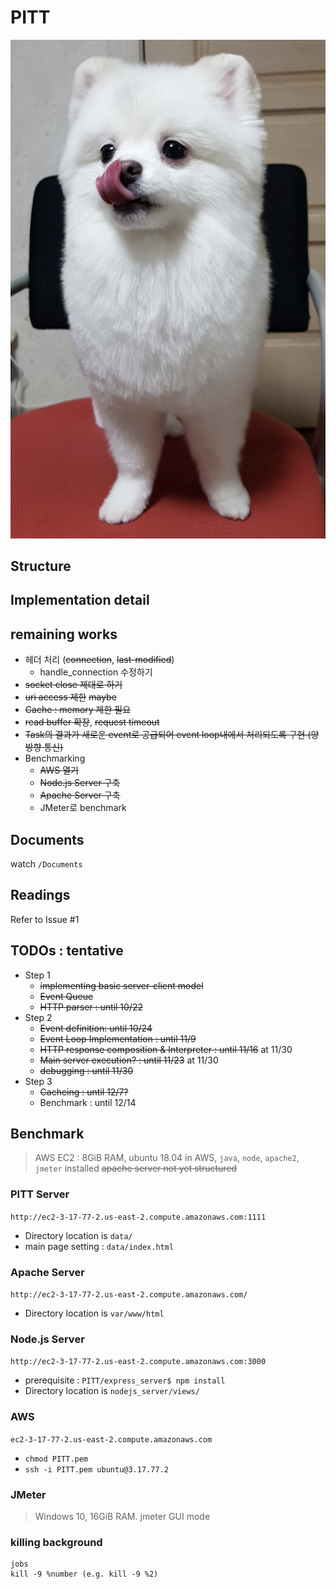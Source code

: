 # PITT

![logo](Logo.png)

## Structure

## Implementation detail

## remaining works
 - 헤더 처리 (~~connection~~, ~~last-modified~~)
   - handle_connection 수정하기
 - ~~socket close 제대로 하기~~
 - ~~uri access 제한~~ ~~maybe~~
 - ~~Cache : memory 제한 필요~~
 - ~~read buffer 확장~~, ~~request timeout~~
 - ~~Task의 결과가 새로운 event로 공급되어 event loop내에서 처리되도록 구현 (양방향 통신)~~
 - Benchmarking
    - ~~AWS 열기~~
    - ~~Node.js Server 구축~~
    - ~~Apache Server 구축~~
    - JMeter로 benchmark


## Documents
watch `/Documents`

## Readings
Refer to Issue #1

## TODOs : tentative
* Step 1
  - ~~implementing basic server-client model~~
  - ~~Event Queue~~
  - ~~HTTP parser : until 10/22~~
* Step 2
  - ~~Event definition: until 10/24~~
  - ~~Event Loop Implementation : until 11/9~~
  - ~~HTTP response composition & Interpreter : until 11/16~~ at 11/30
  - ~~Main server execution? : until 11/23~~ at 11/30
  - ~~debugging : until 11/30~~
* Step 3
  - ~~Cacheing : until 12/7?~~
  - Benchmark : until 12/14

## Benchmark
> AWS EC2 : 8GiB RAM, ubuntu 18.04
> in AWS, `java`, `node`, `apache2`, `jmeter` installed
> ~~apache server not yet structured~~

### PITT Server
`http://ec2-3-17-77-2.us-east-2.compute.amazonaws.com:1111`
 - Directory location is `data/`
 - main page setting : `data/index.html`

### Apache Server
`http://ec2-3-17-77-2.us-east-2.compute.amazonaws.com/`
 - Directory location is `var/www/html`

### Node.js Server
`http://ec2-3-17-77-2.us-east-2.compute.amazonaws.com:3000`
 - prerequisite : `PITT/express_server$ npm install`
 - Directory location is `nodejs_server/views/`

### AWS
`ec2-3-17-77-2.us-east-2.compute.amazonaws.com`
 - `chmod PITT.pem`
 - `ssh -i PITT.pem ubuntu@3.17.77.2`

### JMeter
> Windows 10, 16GiB RAM. jmeter GUI mode
 
### killing background
 ```
 jobs
 kill -9 %number (e.g. kill -9 %2)
 ```
